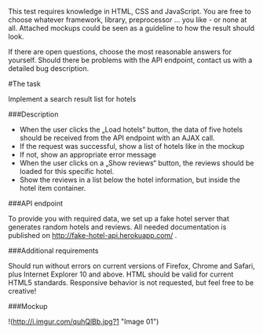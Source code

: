 This test requires knowledge in HTML, CSS and JavaScript. You are free to choose whatever framework, library, preprocessor ... you like - or none at all. Attached mockups could be seen as a guideline to how the result should look.

If there are open questions, choose the most reasonable answers for yourself. Should there be problems with the API endpoint, contact us with a detailed bug description.

#The task

Implement a search result list for hotels

###Description

- When the user clicks the „Load hotels“ button, the data of five hotels should be received from the API endpoint with an AJAX call.
- If the request was successful, show a list of hotels like in the mockup
- If not, show an appropriate error message
- When the user clicks on a „Show reviews“ button, the reviews should be loaded for this specific hotel.
- Show the reviews in a list below the hotel information, but inside the hotel item container.

###API endpoint

To provide you with required data, we set up a fake hotel server that generates random hotels and reviews. All needed documentation is published on http://fake-hotel-api.herokuapp.com/ .

###Additional requirements

Should run without errors on current versions of Firefox, Chrome and Safari, plus Internet Explorer 10 and above. HTML should be valid for current HTML5 standards. Responsive behavior is not requested, but feel free to be creative!

###Mockup

!(http://i.imgur.com/quhQlBb.jpg?1 "Image 01")
